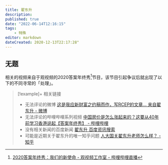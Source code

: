 ```yaml
---
title: 翟东升
description:
published: true
date: "2022-06-14T12:16:15"
tags:
    - 特殊
editor: markdown
dateCreated: 2020-12-13T22:17:28"
---
```


## 无题

相关的视频来自于观视频的2020答案年终秀[^20201128121534]节目，该节目引起争议后就出现了以下的不同寻常的「处理」。

[^20201128121534]: [2020答案年终秀：我们的新使命 - 观视频工作室 - 哔哩哔哩直播](https://web.archive.org/web/20201128121534/https://live.bilibili.com/1889966)

> [!example]+ 相关链接
>
> + 无法评论的微博 [这是我应新财富之约稿而作，写RCEP的文章... 来自翟东升 - 微博](https://archive.is/x5YTb "https://weibo.com/7452092375/JxtCn8RUS")
> + 无法评论的哔哩哔哩系列视频 [中国房价是怎么涨起来的？这要从40年前学习香港说起【答案年终秀】 - 哔哩哔哩](https://archive.is/qJtkh)
> + 没有相关新闻的百度新闻 [翟东升 百度资讯搜索](https://web.archive.org/web/20201209113914/https://www.baidu.com/s?rtt=1&bsst=1&cl=2&tn=news&word=翟东升)
> + 可能是近期关于翟东升的唯一知乎问题 [人大国关翟东升老师怎么样？ - 知乎](https://web.archive.org/web/20201209110849/https://www.zhihu.com/question/366524000/answers/updated)
